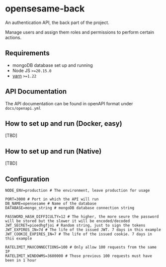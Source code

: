 # opensesame-back

An authentication API, the back part of the project.

Manage users and assign them roles and permissions to perform certain actions.

## Requirements

- mongoDB database set up and running
- Node JS `>=20.15.0`
- [yarn](https://yarnpkg.com/getting-started/install) `>=1.22`

## API Documentation

The API documentation can be found in openAPI format under `docs/openapi.yml`

## How to set up and run (Docker, easy)

[TBD]

## How to set up and run (Native)

[TBD]

## Configuration

```
NODE_ENV=production # The environment, leave production for usage

PORT=3000 # Port in which the API will run
DB_NAME=opensesame # Name of the database
DATABASE=mongo_string # mongoDB database connection string

PASSWORD_HASH_DIFFICULTY=12 # The higher, the more seure the password will be stored but the slower it will be encoded/decoded
JWT_SECRET=pioedhgfjoi # Random string, just to sign the tokens
JWT_EXPIRES_IN=7d # The life of the issued JWT. 7 days in this example
JWT_COOKIE_EXPIRES_IN=7 # The life of the issued cookie. 7 days in this example

RATELIMIT_MAXCONNECTIONS=100 # Only allow 100 requests from the same IP
RATELIMIT_WINDOWMS=3600000 # Those previous 100 requests must have been in 1 hour
```

